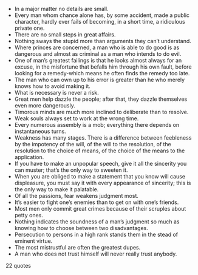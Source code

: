  - In a major matter no details are small.
 - Every man whom chance alone has, by some accident, made a public character, hardly ever fails of becoming, in a short time, a ridiculous private one.
 - There are no small steps in great affairs.
 - Nothing sways the stupid more than arguments they can’t understand.
 - Where princes are concerned, a man who is able to do good is as dangerous and almost as criminal as a man who intends to do evil.
 - One of man’s greatest failings is that he looks almost always for an excuse, in the misfortune that befalls him through his own fault, before looking for a remedy-which means he often finds the remedy too late.
 - The man who can own up to his error is greater than he who merely knows how to avoid making it.
 - What is necessary is never a risk.
 - Great men help dazzle the people; after that, they dazzle themselves even more dangerously.
 - Timorous minds are much more inclined to deliberate than to resolve.
 - Weak souls always set to work at the wrong time.
 - Every numerous assembly is a mob; everything there depends on instantaneous turns.
 - Weakness has many stages. There is a difference between feebleness by the impotency of the will, of the will to the resolution, of the resolution to the choice of means, of the choice of the means to the application.
 - If you have to make an unpopular speech, give it all the sincerity you can muster; that’s the only way to sweeten it.
 - When you are obliged to make a statement that you know will cause displeasure, you must say it with every appearance of sincerity; this is the only way to make it palatable.
 - Of all the passions, fear weakens judgment most.
 - It’s easier to fight one’s enemies than to get on with one’s friends.
 - Most men only commit great crimes because of their scruples about petty ones.
 - Nothing indicates the soundness of a man’s judgment so much as knowing how to choose between two disadvantages.
 - Persecution to persons in a high rank stands them in the stead of eminent virtue.
 - The most mistrustful are often the greatest dupes.
 - A man who does not trust himself will never really trust anybody.

22 quotes